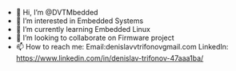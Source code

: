 - 👋 Hi, I’m @DVTMbedded
- 👀 I’m interested in Embedded Systems 
- 🌱 I’m currently learning Embedded Linux
- 💞️ I’m looking to collaborate on Firmware project
- 📫 How to reach me: Email:denislavvtrifonovgmail.com
                      LinkedIn: https://www.linkedin.com/in/denislav-trifonov-47aaa1ba/

<!---
DVTMbedded/DVTMbedded is a ✨ special ✨ repository because its `README.md` (this file) appears on your GitHub profile.
You can click the Preview link to take a look at your changes.
--->
